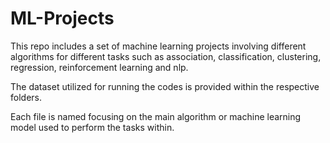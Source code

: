 # ML-Projects
This repo includes a set of machine learning projects involving different algorithms for different tasks such as association, classification, clustering, regression, reinforcement learning and nlp.

The dataset utilized for running the codes is provided within the respective folders.

Each file is named focusing on the main algorithm or machine learning model used to perform the tasks within.

